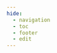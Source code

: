 ```yaml
---
hide:
  - navigation
  - toc
  - footer
  - edit
---
```


<style>
@import url("index.css");
@import url("landing-page.css");
</style>
